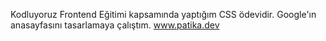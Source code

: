 Kodluyoruz Frontend Eğitimi kapsamında yaptığım CSS ödevidir. Google'ın anasayfasını tasarlamaya çalıştım. www.patika.dev
